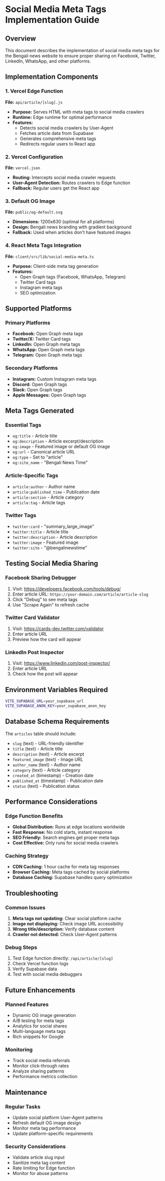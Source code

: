 # Social Media Meta Tags Implementation Guide

## Overview
This document describes the implementation of social media meta tags for the Bengali news website to ensure proper sharing on Facebook, Twitter, LinkedIn, WhatsApp, and other platforms.

## Implementation Components

### 1. Vercel Edge Function
**File:** `api/article/[slug].js`
- **Purpose:** Serves HTML with meta tags to social media crawlers
- **Runtime:** Edge runtime for optimal performance
- **Features:**
  - Detects social media crawlers by User-Agent
  - Fetches article data from Supabase
  - Generates comprehensive meta tags
  - Redirects regular users to React app

### 2. Vercel Configuration
**File:** `vercel.json`
- **Routing:** Intercepts social media crawler requests
- **User-Agent Detection:** Routes crawlers to Edge function
- **Fallback:** Regular users get the React app

### 3. Default OG Image
**File:** `public/og-default.svg`
- **Dimensions:** 1200x630 (optimal for all platforms)
- **Design:** Bengali news branding with gradient background
- **Fallback:** Used when articles don't have featured images

### 4. React Meta Tags Integration
**File:** `client/src/lib/social-media-meta.ts`
- **Purpose:** Client-side meta tag generation
- **Features:** 
  - Open Graph tags (Facebook, WhatsApp, Telegram)
  - Twitter Card tags
  - Instagram meta tags
  - SEO optimization

## Supported Platforms

### Primary Platforms
- **Facebook:** Open Graph meta tags
- **Twitter/X:** Twitter Card tags  
- **LinkedIn:** Open Graph meta tags
- **WhatsApp:** Open Graph meta tags
- **Telegram:** Open Graph meta tags

### Secondary Platforms
- **Instagram:** Custom Instagram meta tags
- **Discord:** Open Graph tags
- **Slack:** Open Graph tags
- **Apple Messages:** Open Graph tags

## Meta Tags Generated

### Essential Tags
- `og:title` - Article title
- `og:description` - Article excerpt/description
- `og:image` - Featured image or default OG image
- `og:url` - Canonical article URL
- `og:type` - Set to "article"
- `og:site_name` - "Bengali News Time"

### Article-Specific Tags
- `article:author` - Author name
- `article:published_time` - Publication date
- `article:section` - Article category
- `article:tag` - Article tags

### Twitter Tags
- `twitter:card` - "summary_large_image"
- `twitter:title` - Article title
- `twitter:description` - Article description
- `twitter:image` - Featured image
- `twitter:site` - "@bengalinewstime"

## Testing Social Media Sharing

### Facebook Sharing Debugger
1. Visit: https://developers.facebook.com/tools/debug/
2. Enter article URL: `https://your-domain.com/article/article-slug`
3. Click "Debug" to see meta tags
4. Use "Scrape Again" to refresh cache

### Twitter Card Validator
1. Visit: https://cards-dev.twitter.com/validator
2. Enter article URL
3. Preview how the card will appear

### LinkedIn Post Inspector
1. Visit: https://www.linkedin.com/post-inspector/
2. Enter article URL
3. Check how the post will appear

## Environment Variables Required

```bash
VITE_SUPABASE_URL=your_supabase_url
VITE_SUPABASE_ANON_KEY=your_supabase_anon_key
```

## Database Schema Requirements

The `articles` table should include:
- `slug` (text) - URL-friendly identifier
- `title` (text) - Article title
- `description` (text) - Article excerpt
- `featured_image` (text) - Image URL
- `author_name` (text) - Author name
- `category` (text) - Article category
- `created_at` (timestamp) - Creation date
- `published_at` (timestamp) - Publication date
- `status` (text) - Publication status

## Performance Considerations

### Edge Function Benefits
- **Global Distribution:** Runs at edge locations worldwide
- **Fast Response:** No cold starts, instant response
- **SEO Friendly:** Search engines get proper meta tags
- **Cost Effective:** Only runs for social media crawlers

### Caching Strategy
- **CDN Caching:** 1 hour cache for meta tag responses
- **Browser Caching:** Meta tags cached by social platforms
- **Database Caching:** Supabase handles query optimization

## Troubleshooting

### Common Issues
1. **Meta tags not updating:** Clear social platform cache
2. **Image not displaying:** Check image URL accessibility
3. **Wrong title/description:** Verify database content
4. **Crawler not detected:** Check User-Agent patterns

### Debug Steps
1. Test Edge function directly: `/api/article/[slug]`
2. Check Vercel function logs
3. Verify Supabase data
4. Test with social media debuggers

## Future Enhancements

### Planned Features
- Dynamic OG image generation
- A/B testing for meta tags
- Analytics for social shares
- Multi-language meta tags
- Rich snippets for Google

### Monitoring
- Track social media referrals
- Monitor click-through rates
- Analyze sharing patterns
- Performance metrics collection

## Maintenance

### Regular Tasks
- Update social platform User-Agent patterns
- Refresh default OG image design
- Monitor meta tag performance
- Update platform-specific requirements

### Security Considerations
- Validate article slug input
- Sanitize meta tag content
- Rate limiting for Edge function
- Monitor for abuse patterns